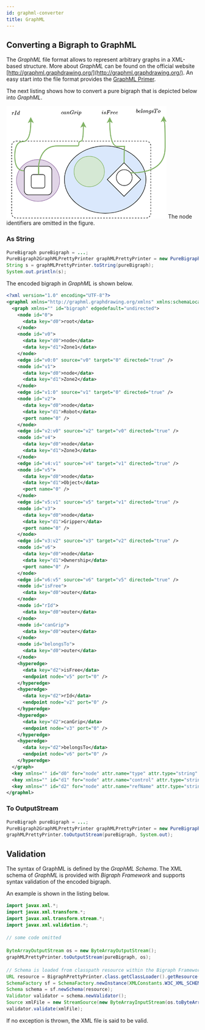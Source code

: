 ```yaml
---
id: graphml-converter
title: GraphML
---
```


## Converting a Bigraph to GraphML

The _GraphML_ file format allows to represent arbitrary graphs in a XML-based structure.
More about _GraphML_ can be found on the official website [http://graphml.graphdrawing.org/](http://graphml.graphdrawing.org/).
An easy start into the file format provides the [GraphML Primer](http://graphml.graphdrawing.org/primer/graphml-primer.html).

The next listing shows how to convert a pure bigraph that is depicted below into _GraphML_.

![imgs](../assets/converter/robotzone-bigraph-example.png)
The node identifiers are omitted in the figure.

### As String

```java
PureBigraph pureBigraph = ...;
PureBigraph2GraphMLPrettyPrinter graphMLPrettyPrinter = new PureBigraph2GraphMLPrettyPrinter();
String s = graphMLPrettyPrinter.toString(pureBigraph);
System.out.println(s);
```

The encoded bigraph in _GraphML_ is shown below.

```xml
<?xml version="1.0" encoding="UTF-8"?>
<graphml xmlns="http://graphml.graphdrawing.org/xmlns" xmlns:schemaLocation="http://graphml.graphdrawing.org/xmlns http://graphml.graphdrawing.org/xmlns/1.0/graphml.xsd" xmlns:xsi="http://www.w3.org/2001/XMLSchema-instance" xmlns:y="http://www.yworks.com/xml/graphml">
  <graph xmlns="" id="bigraph" edgedefault="undirected">
    <node id="0">
      <data key="d0">root</data>
    </node>
    <node id="v0">
      <data key="d0">node</data>
      <data key="d1">Zone1</data>
    </node>
    <edge id="v0:0" source="v0" target="0" directed="true" />
    <node id="v1">
      <data key="d0">node</data>
      <data key="d1">Zone2</data>
    </node>
    <edge id="v1:0" source="v1" target="0" directed="true" />
    <node id="v2">
      <data key="d0">node</data>
      <data key="d1">Robot</data>
      <port name="0" />
    </node>
    <edge id="v2:v0" source="v2" target="v0" directed="true" />
    <node id="v4">
      <data key="d0">node</data>
      <data key="d1">Zone3</data>
    </node>
    <edge id="v4:v1" source="v4" target="v1" directed="true" />
    <node id="v5">
      <data key="d0">node</data>
      <data key="d1">Object</data>
      <port name="0" />
    </node>
    <edge id="v5:v1" source="v5" target="v1" directed="true" />
    <node id="v3">
      <data key="d0">node</data>
      <data key="d1">Gripper</data>
      <port name="0" />
    </node>
    <edge id="v3:v2" source="v3" target="v2" directed="true" />
    <node id="v6">
      <data key="d0">node</data>
      <data key="d1">Ownership</data>
      <port name="0" />
    </node>
    <edge id="v6:v5" source="v6" target="v5" directed="true" />
    <node id="isFree">
      <data key="d0">outer</data>
    </node>
    <node id="rId">
      <data key="d0">outer</data>
    </node>
    <node id="canGrip">
      <data key="d0">outer</data>
    </node>
    <node id="belongsTo">
      <data key="d0">outer</data>
    </node>
    <hyperedge>
      <data key="d2">isFree</data>
      <endpoint node="v5" port="0" />
    </hyperedge>
    <hyperedge>
      <data key="d2">rId</data>
      <endpoint node="v2" port="0" />
    </hyperedge>
    <hyperedge>
      <data key="d2">canGrip</data>
      <endpoint node="v3" port="0" />
    </hyperedge>
    <hyperedge>
      <data key="d2">belongsTo</data>
      <endpoint node="v6" port="0" />
    </hyperedge>
  </graph>
  <key xmlns="" id="d0" for="node" attr.name="type" attr.type="string" />
  <key xmlns="" id="d1" for="node" attr.name="control" attr.type="string" />
  <key xmlns="" id="d2" for="node" attr.name="refName" attr.type="string" />
</graphml>
```

### To OutputStream

```java
PureBigraph pureBigraph = ...;
PureBigraph2GraphMLPrettyPrinter graphMLPrettyPrinter = new PureBigraph2GraphMLPrettyPrinter();
graphMLPrettyPrinter.toOutputStream(pureBigraph, System.out);
```

## Validation

The syntax of GraphML is defined by the _GraphML Schema_.
The XML schema of _GraphML_ is provided with _Bigraph Framework_ and supports syntax validation of the encoded bigraph.

An example is shown in the listing below.

```java
import javax.xml.*;
import javax.xml.transform.*;
import javax.xml.transform.stream.*;
import javax.xml.validation.*;

// some code omitted

ByteArrayOutputStream os = new ByteArrayOutputStream();
graphMLPrettyPrinter.toOutputStream(pureBigraph, os);

// Schema is loaded from classpath resource within the Bigraph Framework jar dependency
URL resource = BigraphPrettyPrinter.class.getClassLoader().getResource("graphml.xsd");
SchemaFactory sf = SchemaFactory.newInstance(XMLConstants.W3C_XML_SCHEMA_NS_URI);
Schema schema = sf.newSchema(resource);
Validator validator = schema.newValidator();
Source xmlFile = new StreamSource(new ByteArrayInputStream(os.toByteArray()));
validator.validate(xmlFile);
```

If no exception is thrown, the XML file is said to be valid.